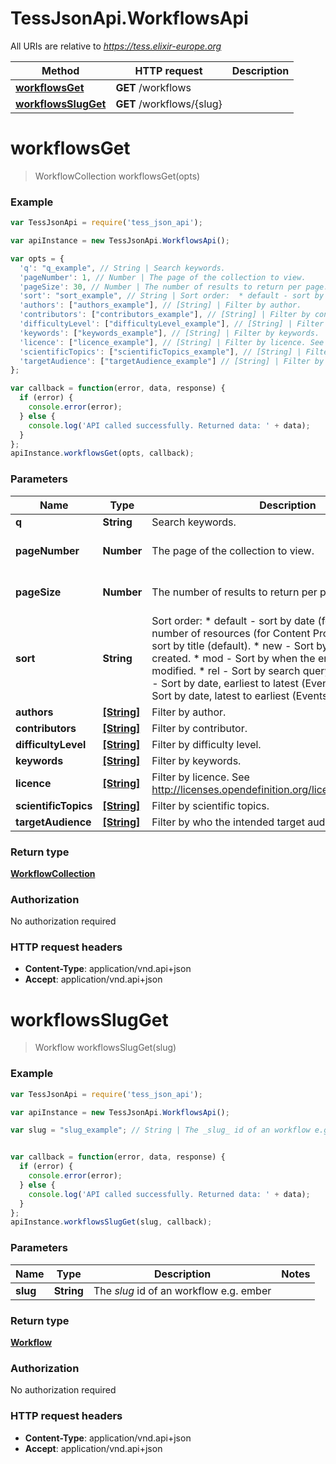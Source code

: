 # TessJsonApi.WorkflowsApi

All URIs are relative to *https://tess.elixir-europe.org*

Method | HTTP request | Description
------------- | ------------- | -------------
[**workflowsGet**](WorkflowsApi.md#workflowsGet) | **GET** /workflows | 
[**workflowsSlugGet**](WorkflowsApi.md#workflowsSlugGet) | **GET** /workflows/{slug} | 


<a name="workflowsGet"></a>
# **workflowsGet**
> WorkflowCollection workflowsGet(opts)



### Example
```javascript
var TessJsonApi = require('tess_json_api');

var apiInstance = new TessJsonApi.WorkflowsApi();

var opts = { 
  'q': "q_example", // String | Search keywords.
  'pageNumber': 1, // Number | The page of the collection to view.
  'pageSize': 30, // Number | The number of results to return per page.
  'sort': "sort_example", // String | Sort order:  * default - sort by date (for Events), sort by number of resources (for Content Providers) otherwise sort by title (default).  * new - Sort by when the entry was created.  * mod - Sort by when the entry was last modified.  * rel - Sort by search query relevance.  * early - Sort by date, earliest to latest (Events only).  * late - Sort by date, latest to earliest (Events only). 
  'authors': ["authors_example"], // [String] | Filter by author.
  'contributors': ["contributors_example"], // [String] | Filter by contributor.
  'difficultyLevel': ["difficultyLevel_example"], // [String] | Filter by difficulty level.
  'keywords': ["keywords_example"], // [String] | Filter by keywords.
  'licence': ["licence_example"], // [String] | Filter by licence. See http://licenses.opendefinition.org/licenses/groups/all.json
  'scientificTopics': ["scientificTopics_example"], // [String] | Filter by scientific topics.
  'targetAudience': ["targetAudience_example"] // [String] | Filter by who the intended target audience is.
};

var callback = function(error, data, response) {
  if (error) {
    console.error(error);
  } else {
    console.log('API called successfully. Returned data: ' + data);
  }
};
apiInstance.workflowsGet(opts, callback);
```

### Parameters

Name | Type | Description  | Notes
------------- | ------------- | ------------- | -------------
 **q** | **String**| Search keywords. | [optional] 
 **pageNumber** | **Number**| The page of the collection to view. | [optional] [default to 1]
 **pageSize** | **Number**| The number of results to return per page. | [optional] [default to 30]
 **sort** | **String**| Sort order:  * default - sort by date (for Events), sort by number of resources (for Content Providers) otherwise sort by title (default).  * new - Sort by when the entry was created.  * mod - Sort by when the entry was last modified.  * rel - Sort by search query relevance.  * early - Sort by date, earliest to latest (Events only).  * late - Sort by date, latest to earliest (Events only).  | [optional] 
 **authors** | [**[String]**](String.md)| Filter by author. | [optional] 
 **contributors** | [**[String]**](String.md)| Filter by contributor. | [optional] 
 **difficultyLevel** | [**[String]**](String.md)| Filter by difficulty level. | [optional] 
 **keywords** | [**[String]**](String.md)| Filter by keywords. | [optional] 
 **licence** | [**[String]**](String.md)| Filter by licence. See http://licenses.opendefinition.org/licenses/groups/all.json | [optional] 
 **scientificTopics** | [**[String]**](String.md)| Filter by scientific topics. | [optional] 
 **targetAudience** | [**[String]**](String.md)| Filter by who the intended target audience is. | [optional] 

### Return type

[**WorkflowCollection**](WorkflowCollection.md)

### Authorization

No authorization required

### HTTP request headers

 - **Content-Type**: application/vnd.api+json
 - **Accept**: application/vnd.api+json

<a name="workflowsSlugGet"></a>
# **workflowsSlugGet**
> Workflow workflowsSlugGet(slug)



### Example
```javascript
var TessJsonApi = require('tess_json_api');

var apiInstance = new TessJsonApi.WorkflowsApi();

var slug = "slug_example"; // String | The _slug_ id of an workflow e.g. ember


var callback = function(error, data, response) {
  if (error) {
    console.error(error);
  } else {
    console.log('API called successfully. Returned data: ' + data);
  }
};
apiInstance.workflowsSlugGet(slug, callback);
```

### Parameters

Name | Type | Description  | Notes
------------- | ------------- | ------------- | -------------
 **slug** | **String**| The _slug_ id of an workflow e.g. ember | 

### Return type

[**Workflow**](Workflow.md)

### Authorization

No authorization required

### HTTP request headers

 - **Content-Type**: application/vnd.api+json
 - **Accept**: application/vnd.api+json

